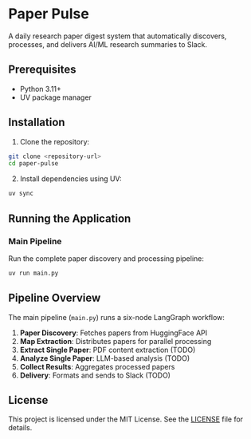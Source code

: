 # Paper Pulse

A daily research paper digest system that automatically discovers, processes, and delivers AI/ML research summaries to Slack.

## Prerequisites

- Python 3.11+
- UV package manager

## Installation

1. Clone the repository:
```bash
git clone <repository-url>
cd paper-pulse
```

2. Install dependencies using UV:
```bash
uv sync
```

## Running the Application

### Main Pipeline

Run the complete paper discovery and processing pipeline:

```bash
uv run main.py
```

## Pipeline Overview

The main pipeline (`main.py`) runs a six-node LangGraph workflow:

1. **Paper Discovery**: Fetches papers from HuggingFace API
2. **Map Extraction**: Distributes papers for parallel processing
3. **Extract Single Paper**: PDF content extraction (TODO)
4. **Analyze Single Paper**: LLM-based analysis (TODO)
5. **Collect Results**: Aggregates processed papers
6. **Delivery**: Formats and sends to Slack (TODO)


## License
This project is licensed under the MIT License. See the [LICENSE](LICENSE) file for details.